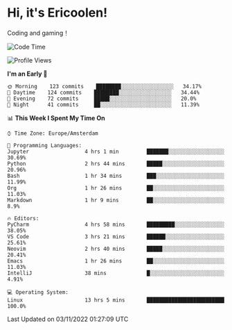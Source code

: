 # Hi, it's Ericoolen!
Coding and gaming！

<!--START_SECTION:waka-->
![Code Time](http://img.shields.io/badge/Code%20Time-505%20hrs%2010%20mins-blue)

![Profile Views](http://img.shields.io/badge/Profile%20Views-5-blue)

**I'm an Early 🐤** 

```text
🌞 Morning    123 commits    ████████░░░░░░░░░░░░░░░░░   34.17% 
🌆 Daytime    124 commits    ████████░░░░░░░░░░░░░░░░░   34.44% 
🌃 Evening    72 commits     █████░░░░░░░░░░░░░░░░░░░░   20.0% 
🌙 Night      41 commits     ██░░░░░░░░░░░░░░░░░░░░░░░   11.39%

```


📊 **This Week I Spent My Time On** 

```text
⌚︎ Time Zone: Europe/Amsterdam

💬 Programming Languages: 
Jupyter                  4 hrs 1 min         ███████░░░░░░░░░░░░░░░░░░   30.69% 
Python                   2 hrs 44 mins       █████░░░░░░░░░░░░░░░░░░░░   20.96% 
Bash                     1 hr 34 mins        ███░░░░░░░░░░░░░░░░░░░░░░   11.99% 
Org                      1 hr 26 mins        ██░░░░░░░░░░░░░░░░░░░░░░░   11.03% 
Markdown                 1 hr 9 mins         ██░░░░░░░░░░░░░░░░░░░░░░░   8.9%

🔥 Editors: 
PyCharm                  4 hrs 58 mins       █████████░░░░░░░░░░░░░░░░   38.05% 
VS Code                  3 hrs 21 mins       ██████░░░░░░░░░░░░░░░░░░░   25.61% 
Neovim                   2 hrs 40 mins       █████░░░░░░░░░░░░░░░░░░░░   20.41% 
Emacs                    1 hr 26 mins        ██░░░░░░░░░░░░░░░░░░░░░░░   11.03% 
IntelliJ                 38 mins             █░░░░░░░░░░░░░░░░░░░░░░░░   4.91%

💻 Operating System: 
Linux                    13 hrs 5 mins       █████████████████████████   100.0%

```


 Last Updated on 03/11/2022 01:27:09 UTC
<!--END_SECTION:waka-->

